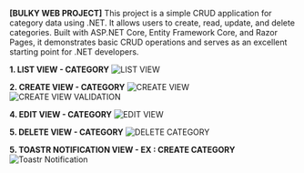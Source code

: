 **[BULKY WEB PROJECT]** 
This project is a simple CRUD application for category data using .NET. It allows users to create, read, update, and delete categories. Built with ASP.NET Core, Entity Framework Core, and Razor Pages, it demonstrates basic CRUD operations and serves as an excellent starting point for .NET developers.

  **1. LIST VIEW - CATEGORY**
       ![LIST VIEW](https://github.com/devzainn/NetProject/assets/174663275/16122faa-2e0c-4a38-be01-33b7352d91a6)

  **2. CREATE VIEW - CATEGORY**
       ![CREATE VIEW](https://github.com/devzainn/NetProject/assets/174663275/8e107852-237a-4911-b4bd-79becb89f949)
       ![CREATE VIEW VALIDATION](https://github.com/devzainn/NetProject/assets/174663275/5683c3be-0f7f-4921-a80c-8bca35ff956b)
       
  **4. EDIT VIEW - CATEGORY**
       ![EDIT VIEW](https://github.com/devzainn/NetProject/assets/174663275/2288517a-effc-40aa-b69e-88384da5584a)
  
  **5. DELETE VIEW - CATEGORY**
       ![DELETE CATEGORY](https://github.com/devzainn/NetProject/assets/174663275/e9b92997-894d-4fc7-b0d8-1e0c747ead57)

  **5. TOASTR NOTIFICATION VIEW - EX : CREATE CATEGORY**
       ![Toastr Notification](https://github.com/devzainn/NetProject/assets/174663275/863c3d39-25a4-4192-a1ee-d4b44fae9df7)
